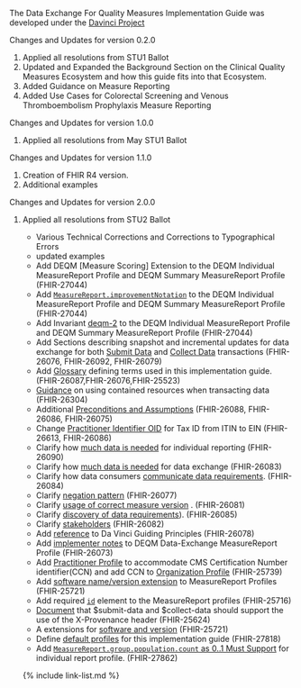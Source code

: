 
The Data Exchange For Quality Measures Implementation Guide was developed under the  [Davinci Project](#)


Changes and Updates for version 0.2.0

1. Applied all resolutions from STU1 Ballot
1. Updated and Expanded the Background Section on the Clinical Quality Measures Ecosystem and how this guide fits into that Ecosystem.
1. Added Guidance on Measure Reporting
1. Added Use Cases for Colorectal Screening and Venous Thromboembolism Prophylaxis Measure Reporting

Changes and Updates for version 1.0.0

1. Applied all resolutions from May STU1 Ballot

Changes and Updates for version 1.1.0

1. Creation of FHIR R4 version.
1. Additional examples

Changes and Updates for version 2.0.0

1. Applied all resolutions from STU2 Ballot

    - Various Technical Corrections and Corrections to Typographical Errors
    - updated examples
    - Add DEQM [Measure Scoring] Extension to the DEQM Individual MeasureReport Profile and DEQM Summary MeasureReport Profile (FHIR-27044)
    - Add [`MeasureReport.improvementNotation`](StructureDefinition-indv-measurereport-deqm-definitions.html#MeasureReport.improvementNotation) to the DEQM Individual MeasureReport Profile and DEQM Summary MeasureReport Profile (FHIR-27044)
    - Add Invariant [deqm-2](StructureDefinition-indv-measurereport-deqm-definitions.html#MeasureReport) to the DEQM Individual MeasureReport Profile and DEQM Summary MeasureReport Profile (FHIR-27044)
    - Add Sections describing snapshot and incremental updates for data exchange for both [Submit Data](datax.html#submit-updates) and [Collect Data](datax.html#collect-updates) transactions (FHIR-26076, FHIR-26092, FHIR-26079)
    - Add [Glossary](index.html#glossary) defining terms used in this implementation guide. (FHIR-26087,FHIR-26076,FHIR-25523)
    - [Guidance](guidance.html#using-contained-resources-in-the-response-transaction) on using contained resources when transacting data (FHIR-26304)
    - Additional [Preconditions and Assumptions](guidance.html#preconditions-and-assumptions) (FHIR-26088, FHIR-26086, FHIR-26075)
    - Change [Practitioner Identifier OID](StructureDefinition-organization-deqm-definitions.html#Organization.identifier:ein) for Tax ID from ITIN to EIN (FHIR-26613, FHIR-26086)
    - Clarify how [much data is needed](indv-reporting.html#how-much-data-should-be-sent) for individual reporting (FHIR-26090)
    - Clarify how [much data is needed](datax.html#data-exchange) for data exchange (FHIR-26083)
    -  Clarify how data consumers [communicate data requirements](datax.html#collect-data ). (FHIR-26084)
    - Clarify [negation pattern](guidance.html#negation-patterns-for-quality-measures) (FHIR-26077)
    - Clarify [usage of correct measure version](datax.html#data-exchange) . (FHIR-26081)
    - Clarify [discovery of data requirements](datax.html#gather-data-requirements-from-consumer)). (FHIR-26085)
    - Clarify [stakeholders](datax.html#data-exchange) (FHIR-26082)
    - Add [reference](index.html#introduction) to Da Vinci Guiding Principles (FHIR-26078)
    - Add [implementer notes](StructureDefinition-indv-measurereport-deqm.html#mandatory-data-elements-and-terminology) to  DEQM Data-Exchange MeasureReport Profile  (FHIR-26073)
    - Add [Practitioner Profile](StructureDefinition-practitioner-deqm.html) to accommodate CMS Certification Number identifier(CCN) and add CCN to [Organization Profile](StructureDefinition-organization-deqm.html) (FHIR-25739)
    - Add [software name/version extension](StructureDefinition-indv-measurereport-deqm-definitions.html#MeasureReport.extension:vendor) to MeasureReport Profiles (FHIR-25721)
    - Add required [`id`](StructureDefinition-summary-measurereport-deqm-definitions.html#MeasureReport.group.population.code) element to the MeasureReport profiles (FHIR-25716)
    - [Document](datax.html#provenance) that $submit-data and $collect-data should support the use of the X-Provenance header (FHIR-25624)
    - A extensions for [software and version](StructureDefinition-datax-measurereport-deqm-definitions.html#MeasureReport.extension:software) (FHIR-25721)
    - Define [default profiles](guidance.html#default-profiles-used-in-the-evaluation-of-a-measure) for this implementation guide (FHIR-27818)
    - Add [`MeasureReport.group.population.count` as 0..1 Must Support](StructureDefinition-indv-measurereport-deqm.html#profile) for individual report profile. (FHIR-27862)


    {% include link-list.md %}
